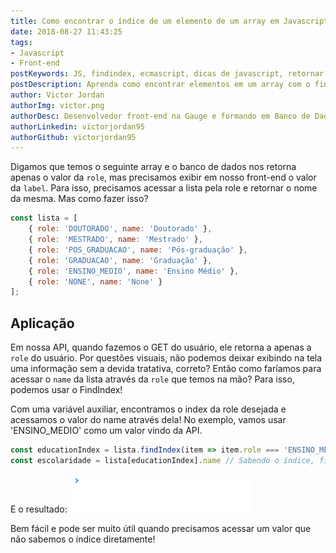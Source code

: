 ```yaml
---
title: Como encontrar o índice de um elemento de um array em Javascript
date: 2018-08-27 11:43:25
tags: 
- Javascript
- Front-end
postKeywords: JS, findindex, ecmascript, dicas de javascript, retornar indice, encontrar indice vetor, indice vetor
postDescription: Aprenda como encontrar elementos em um array com o findIndex, um método simples e fácil de ser utilizado!
author: Victor Jordan
authorImg: victor.png
authorDesc: Desenvolvedor front-end na Gauge e formando em Banco de Dados pela Fatec, apaixonado por usabilidade, performance e UX!
authorLinkedin: victorjordan95
authorGithub: victorjordan95
---
```


Digamos que temos o seguinte array e o banco de dados nos retorna apenas o valor da `role`, mas precisamos exibir em nosso front-end o valor da `label`. Para isso, precisamos acessar a lista pela role e retornar o nome da mesma. Mas como fazer isso?

``` javascript
const lista = [
    { role: 'DOUTORADO', name: 'Doutorado' },
    { role: 'MESTRADO', name: 'Mestrado' },
    { role: 'POS_GRADUACAO', name: 'Pós-graduação' },
    { role: 'GRADUACAO', name: 'Graduação' },
    { role: 'ENSINO_MEDIO', name: 'Ensino Médio' },
    { role: 'NONE', name: 'None' }
];
```

<!-- more --> 

## Aplicação

Em nossa API, quando fazemos o GET do usuário, ele retorna a apenas a `role` do usuário. Por questões visuais, não podemos deixar exibindo na tela uma informação sem a devida tratativa, correto? Então como faríamos para acessar o `name` da lista através da `role` que temos na mão? Para isso, podemos usar o FindIndex!

Com uma variável auxiliar, encontramos o index da role desejada e acessamos o valor do name através dela! No exemplo, vamos usar 'ENSINO_MEDIO' como um valor vindo da API.

``` javascript
const educationIndex = lista.findIndex(item => item.role === 'ENSINO_MEDIO'); // Busca o Index que tenha a role como 'ENSINO_MEDIO'
const escolaridade = lista[educationIndex].name // Sabendo o índice, fica fácil acessar o name desejado
```

E o resultado:
![Retorno da função: Ensino Médio](/posts/findIndex-exemplo.gif)

Bem fácil e pode ser muito útil quando precisamos acessar um valor que não sabemos o índice diretamente!

